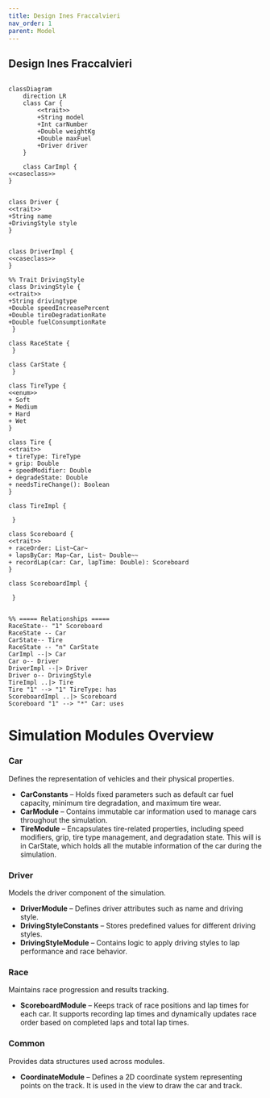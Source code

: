 ```yaml
---
title: Design Ines Fraccalvieri
nav_order: 1
parent: Model
---
```


## Design Ines Fraccalvieri

```mermaid

classDiagram
    direction LR
    class Car {
        <<trait>>
        +String model
        +Int carNumber
        +Double weightKg
        +Double maxFuel
        +Driver driver
    }

    class CarImpl {
<<caseclass>>
}


class Driver {
<<trait>>
+String name
+DrivingStyle style
}


class DriverImpl {
<<caseclass>>
}

%% Trait DrivingStyle
class DrivingStyle {
<<trait>>
+String drivingtype
+Double speedIncreasePercent
+Double tireDegradationRate
+Double fuelConsumptionRate
 }

class RaceState { 
 }

class CarState { 
 }

class TireType {
<<enum>>
+ Soft
+ Medium
+ Hard
+ Wet
}

class Tire {
<<trait>>
+ tireType: TireType
+ grip: Double
+ speedModifier: Double
+ degradeState: Double
+ needsTireChange(): Boolean
}

class TireImpl { 
       
 }

class Scoreboard {
<<trait>>
+ raceOrder: List~Car~
+ lapsByCar: Map~Car, List~ Double~~
+ recordLap(car: Car, lapTime: Double): Scoreboard
}

class ScoreboardImpl { 
       
 }


%% ===== Relationships =====
RaceState-- "1" Scoreboard
RaceState -- Car
CarState-- Tire
RaceState -- "n" CarState
CarImpl --|> Car
Car o-- Driver
DriverImpl --|> Driver
Driver o-- DrivingStyle
TireImpl ..|> Tire
Tire "1" --> "1" TireType: has
ScoreboardImpl ..|> Scoreboard
Scoreboard "1" --> "*" Car: uses
```

# Simulation Modules Overview

### Car

Defines the representation of vehicles and their physical properties.

- **CarConstants** – Holds fixed parameters such as default car fuel capacity, minimum tire degradation, and maximum
  tire wear.
- **CarModule** – Contains immutable car information used to manage cars throughout the simulation.
- **TireModule** – Encapsulates tire-related properties, including speed modifiers, grip, tire type management, and
  degradation state. This will is in CarState, which holds all the mutable information of the car during the simulation.

### Driver

Models the driver component of the simulation.

- **DriverModule** – Defines driver attributes such as name and driving style.
- **DrivingStyleConstants** – Stores predefined values for different driving styles.
- **DrivingStyleModule** – Contains logic to apply driving styles to lap performance and race behavior.

### Race

Maintains race progression and results tracking.

- **ScoreboardModule** – Keeps track of race positions and lap times for each car. It supports recording lap times and
  dynamically updates race order based on completed laps and total lap times.

### Common

Provides data structures used across modules.

- **CoordinateModule** – Defines a 2D coordinate system representing points on the track. It is used in the view to draw
  the car and track.